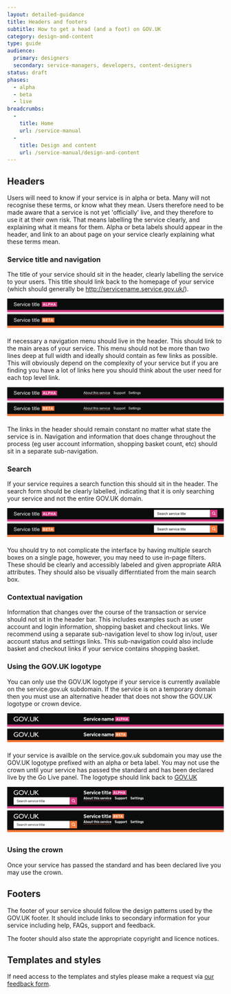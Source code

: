 ```yaml
---
layout: detailed-guidance
title: Headers and footers
subtitle: How to get a head (and a foot) on GOV.UK
category: design-and-content
type: guide
audience:
  primary: designers
  secondary: service-managers, developers, content-designers
status: draft
phases:
  - alpha
  - beta
  - live
breadcrumbs:
  -
    title: Home
    url: /service-manual
  -
    title: Design and content
    url: /service-manual/design-and-content
---
```


## Headers
Users will need to know if your service is in alpha or beta. Many will not recognise these terms, or know what they mean. Users therefore need to be made aware that a service is not yet 'officially' live, and they therefore to use it at their own risk. That means labelling the service clearly, and explaining what it means for them. Alpha or beta labels should appear in the header, and link to an about page on your service clearly explaining what these terms mean.

### Service title and navigation
The title of your service should sit in the header, clearly labelling the service to your users. This title should link back to the homepage of your service (which should generally be http://servicename.service.gov.uk/).

[![Example headers showing service title and alpha/beta badges](/service-manual/assets/images/header-footer/not-govuk-standard.png)](/service-manual/assets/images/header-footer/not-govuk-standard.png)

If necessary a navigation menu should live in the header. This should link to the main areas of your service. This menu should not be more than two lines deep at full width and ideally should contain as few links as possible. This will obviously depend on the complexity of your service but if you are finding you have a lot of links here you should think about the user need for each top level link.

[![Example headers showing navigation](/service-manual/assets/images/header-footer/not-govuk-nav.png)](/service-manual/assets/images/header-footer/not-govuk-nav.png)

The links in the header should remain constant no matter what state the service is in. Navigation and information that does change throughout the process (eg user account information, shopping basket count, etc) should sit in a separate sub-navigation.

### Search
If your service requires a search function this should sit in the header. The search form should be clearly labelled, indicating that it is only searching your service and not the entire GOV.UK domain.

[![Example headers showing search box](/service-manual/assets/images/header-footer/not-govuk-search.png)](/service-manual/assets/images/header-footer/not-govuk-search.png)

You should try to not complicate the interface by having multiple search boxes on a single page, however, you may need to use in-page filters. These should be clearly and accessibly labeled and given appropriate ARIA attributes. They should also be visually differntiated from the main search box.

### Contextual navigation
Information that changes over the course of the transaction or service should not sit in the header bar. This includes examples such as user account and login information, shopping basket and checkout links. We recommend using a separate sub-navigation level to show log in/out, user account status and settings links. This sub-navigation could also include basket and checkout links if your service contains shopping basket.

### Using the GOV.UK logotype
You can only use the GOV.UK logotype if your service is currently available on the service.gov.uk subdomain. If the service is on a temporary domain then you must use an alternative header that does not show the GOV.UK logotype or crown device.

[![Example headers showing GOV.UK logo](/service-manual/assets/images/header-footer/govuk-standard.png)](/service-manual/assets/images/header-footer/govuk-standard.png)

If your service is availble on the service.gov.uk subdomain you may use the GOV.UK logotype prefixed with an alpha or beta label. You may not use the crown until your service has passed the standard and has been declared live by the Go Live panel. The logotype should link back to [GOV.UK](https://www.gov.uk/)

[![Example headers showing GOV.UK logo with navigation](/service-manual/assets/images/header-footer/govuk-search-nav.png)](/service-manual/assets/images/header-footer/govuk-search-nav.png)

### Using the crown
Once your service has passed the standard and has been declared live you may use the crown.

## Footers
The footer of your service should follow the design patterns used by the GOV.UK footer. It should include links to secondary information for your service including help, FAQs, support and feedback.

The footer should also state the appropriate copyright and licence notices.

## Templates and styles
If need access to the templates and styles please make a request via [our feedback form](/feedback).

